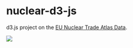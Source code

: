 # nuclear-d3-js

d3.js project on the [EU Nuclear Trade Atlas Data]([url](https://data.jrc.ec.europa.eu/dataset/f5c1233a-27df-4a2c-b48c-1c4a24590025)).

![]([https://media.giphy.com/media/IwxtD2IXiLdGIrs5nL/giphy.gif](https://im2.ezgif.com/tmp/ezgif-2-2bd807a2e6.gif)https://im2.ezgif.com/tmp/ezgif-2-2bd807a2e6.gif)
